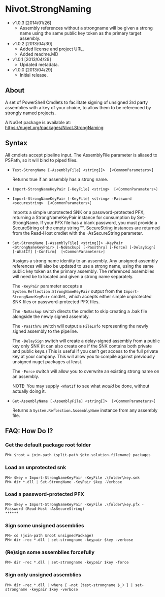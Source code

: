 ﻿Nivot.StrongNaming
==================

* v1.0.3  [2014/01/26]
  * Assembly references without a strongname will be given a  strong name using the same
    public key token as the primary target assembly.
* v1.0.2  [2013/04/30]
  * Added license and project URL.
  * Added readme.MD
* v1.0.1  [2013/04/29]
  * Updated metadata.
* v1.0.0  [2013/04/29]
  * Initial release.

About
-----
A set of PowerShell Cmdlets to facilitate signing of unsigned 3rd party assemblies with a key
of your choice, to allow them to be referenced by strongly named projects.

A NuGet package is available at: https://nuget.org/packages/Nivot.StrongNaming

Syntax
-------

All cmdlets accept pipeline input. The AssemblyFile parameter is aliased to PSPath, so it will
bind to piped files.  

* `Test-StrongName [-AssemblyFile] <string[]>  [<CommonParameters>]`

    Returns true if an assembly has a strong name.

* `Import-StrongNameKeyPair [-KeyFile] <string>  [<CommonParameters>]`
* `Import-StrongNameKeyPair [-KeyFile] <string> -Password <securestring>  [<CommonParameters>]`

    Imports a simple unprotected SNK or a password-protected PFX, returning a StrongNameKeyPair
	instance for consumption by Set-StrongName. If your PFX file has a blank password, you must
	provide a SecureString of the empty string "". SecureString instances are returned from
    the Read-Host cmdlet with the -AsSecureString parameter.

* `Set-StrongName [-AssemblyFile] <string[]> -KeyPair <StrongNameKeyPair> [-NoBackup] [-Passthru] [-Force] [-DelaySign] [-WhatIf] [-Confirm]  [<CommonParameters>]`

    Assigns a strong name identity to an assembly. Any unsigned assembly references will also be
    updated to use a strong name, using the same public key token as the primary assembly. The
    referenced assemblies will need be to located and given a strong name separately.

    The `-KeyPair` parameter accepts a `System.Reflection.StrongNameKeyPair` output from the
	`Import-StrongNameKeyPair` cmdlet., which accepts either simple unprotected SNK files or
	password-protected PFX files.

    The `-NoBackup` switch directs the cmdlet to skip creating a .bak file alongside the newly
	signed assembly. 

    The `-Passthru` switch will output a `FileInfo` representing the newly signed assembly to
	the pipeline.

    The `-DelaySign` switch will create a delay-signed assembly from a public key only SNK
	(it can also create one if the SNK contains both private and public keys.) This is useful
	if you can't get access to the full private key at your company. This will allow you to
	compile against previously unsigned nuget packages at least.

    The `-Force` switch will allow you to overwrite an existing strong name on an assembly.

    NOTE: You may supply `-WhatIf` to see what _would_ be done, without actually doing it.

*  `Get-AssemblyName [-AssemblyFile] <string[]>  [<CommonParameters>]`

    Returns a `System.Reflection.AssemblyName` instance from any assembly file.
    
FAQ: How Do I?
--------------

### Get the default package root folder
    PM> $root = join-path (split-path $dte.solution.filename) packages

### Load an unprotected snk 
    PM> $key = Import-StrongNameKeyPair -KeyFile .\folder\key.snk
    PM> dir *.dll | Set-StrongName -KeyPair $key -Verbose

### Load a password-protected PFX
    PM> $key = Import-StrongNameKeyPair -KeyFile .\folder\key.pfx -Password (Read-Host -AsSecureString)
    ******

### Sign some unsigned assemblies
    PM> cd (join-path $root unsignedPackage)
    PM> dir -rec *.dll | set-strongname -keypair $key -verbose

### (Re)sign some assemblies forcefully
    PM> dir -rec *.dll | set-strongname -keypair $key -force

### Sign only unsigned assemblies 
    PM> dir -rec *.dll | where { -not (test-strongname $_) } | set-strongname -keypair $key -verbose
